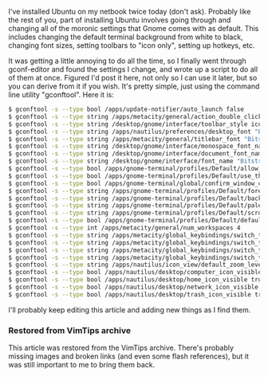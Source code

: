 <!-- :metadata:

title: My Gnome Configuration Settings
tags: Linux
publishedAt: 2009-08-02T23:26:52-07:00
summary:

I've installed Ubuntu on my netbook twice today (don't ask).  Probably like the
rest of you, part of installing Ubuntu involves going through and changing all
of the moronic settings that Gnome comes with as default.  This includes
changing the default terminal background from white to black, changing font
sizes, setting toolbars to "icon only", setting up hotkeys, etc.

-->

<p>I've installed Ubuntu on my netbook twice today (don't ask).  Probably like
the rest of you, part of installing Ubuntu involves going through and changing
all of the moronic settings that Gnome comes with as default.  This includes
changing the default terminal background from white to black, changing font
sizes, setting toolbars to "icon only", setting up hotkeys, etc.  </p>

<p>It was getting a little annoying to do all the time, so I finally went
through gconf-editor and found the settings I change, and wrote up a script to
do all of them at once.  Figured I'd post it here, not only so I can use it
    later, but so you can derive from it if you wish.  It's pretty simple, just
    using the command line utility "gconftool".  Here it is:</p>

```bash
$ gconftool -s --type bool /apps/update-notifier/auto_launch false
$ gconftool -s --type string /apps/metacity/general/action_double_click_titlebar toggle_shade
$ gconftool -s --type string /desktop/gnome/interface/toolbar_style icons
$ gconftool -s --type string /apps/nautilus/preferences/desktop_font "Bitstream Vera Sans 9"
$ gconftool -s --type string /apps/metacity/general/titlebar_font "Bitstream Vera Sans Bold 9"
$ gconftool -s --type string /desktop/gnome/interface/monospace_font_name "Bitstream Vera Sans Mono 9"
$ gconftool -s --type string /desktop/gnome/interface/document_font_name "Bitstream Vera Sans 9"
$ gconftool -s --type string /desktop/gnome/interface/font_name "Bitstream Vera Sans 9"
$ gconftool -s --type bool /apps/gnome-terminal/profiles/Default/allow_bold false
$ gconftool -s --type bool /apps/gnome-terminal/profiles/Default/use_theme_colors false
$ gconftool -s --type bool /apps/gnome-terminal/global/confirm_window_close false
$ gconftool -s --type string /apps/gnome-terminal/profiles/Default/foreground_color '#FFFFFFFFFFFF'
$ gconftool -s --type string /apps/gnome-terminal/profiles/Default/background_color '#000000000000'
$ gconftool -s --type string /apps/gnome-terminal/profiles/Default/palette "#000000000000:#AAAA00000000:#0000AAAA0000:#AAAA55550000:#00000000AAAA:#AAAA0000AAAA:#0000AAAAAAAA:#AAAAAAAAAAAA:#555555555555:#FFFF55555555:#5555FFFF5555:#FFFFFFFF5555:#55555555FFFF:#FFFF5555FFFF:#5555FFFFFFFF:#FFFFFFFFFFFF"
$ gconftool -s --type string /apps/gnome-terminal/profiles/Default/scrollbar_position hidden
$ gconftool -s --type bool /apps/gnome-terminal/profiles/Default/default_show_menubar false
$ gconftool -s --type int /apps/metacity/general/num_workspaces 4
$ gconftool -s --type string /apps/metacity/global_keybindings/switch_to_workspace_1 "<Control>F1"
$ gconftool -s --type string /apps/metacity/global_keybindings/switch_to_workspace_2 "<Control>F2"
$ gconftool -s --type string /apps/metacity/global_keybindings/switch_to_workspace_3 "<Control>F3"
$ gconftool -s --type string /apps/metacity/global_keybindings/switch_to_workspace_4 "<Control>F4"
$ gconftool -s --type string /apps/nautilus/icon_view/default_zoom_level small
$ gconftool -s --type bool /apps/nautilus/desktop/computer_icon_visible true
$ gconftool -s --type bool /apps/nautilus/desktop/home_icon_visible true
$ gconftool -s --type bool /apps/nautilus/desktop/network_icon_visible true
$ gconftool -s --type bool /apps/nautilus/desktop/trash_icon_visible true
```

<p>I'll probably keep editing this article and adding new things as I find
them.</p>

<div class="restored-from-archive">
  <h3>Restored from VimTips archive</h3>
  <p>
  This article was restored from the VimTips archive. There's probably
  missing images and broken links (and even some flash references), but it
  was still important to me to bring them back.
  </p>
</div>
